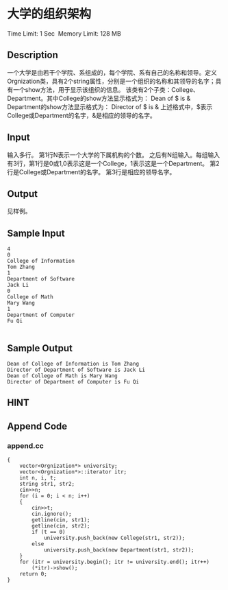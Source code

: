 # 大学的组织架构
Time Limit: 1 Sec  Memory Limit: 128 MB


## Description
一个大学是由若干个学院、系组成的，每个学院、系有自己的名称和领导。定义Orgnization类，具有2个string属性，分别是一个组织的名称和其领导的名字；具有一个show方法，用于显示该组织的信息。
该类有2个子类：College、Department。其中College的show方法显示格式为：
Dean of $ is &
Department的show方法显示格式为：
Director of $ is &
上述格式中，$表示College或Department的名字，&是相应的领导的名字。


## Input
输入多行。
第1行N表示一个大学的下属机构的个数。
之后有N组输入。每组输入有3行，第1行是0或1,0表示这是一个College，1表示这是一个Department。
第2行是College或Department的名字。
第3行是相应的领导名字。

## Output
见样例。

## Sample Input
```
4
0
College of Information
Tom Zhang
1
Department of Software
Jack Li
0
College of Math
Mary Wang
1
Department of Computer
Fu Qi


```
## Sample Output
```
Dean of College of Information is Tom Zhang
Director of Department of Software is Jack Li
Dean of College of Math is Mary Wang
Director of Department of Computer is Fu Qi

```

## HINT


## Append Code
### append.cc
```cppint main()
{
    vector<Orgnization*> university;
    vector<Orgnization*>::iterator itr;
    int n, i, t;
    string str1, str2;
    cin>>n;
    for (i = 0; i < n; i++)
    {
        cin>>t;
        cin.ignore();
        getline(cin, str1);
        getline(cin, str2);
        if (t == 0)
            university.push_back(new College(str1, str2));
        else
            university.push_back(new Department(str1, str2));
    }
    for (itr = university.begin(); itr != university.end(); itr++)
        (*itr)->show();
    return 0;
}

```
